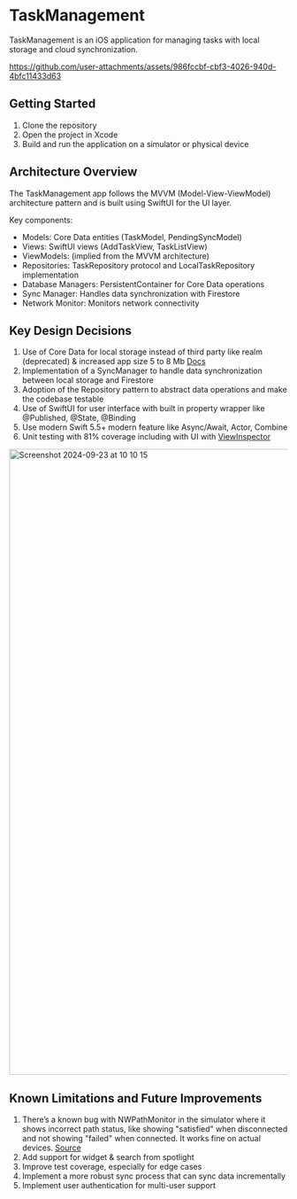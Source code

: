 # TaskManagement

TaskManagement is an iOS application for managing tasks with local storage and cloud synchronization.



https://github.com/user-attachments/assets/986fccbf-cbf3-4026-940d-4bfc11433d63



## Getting Started

1. Clone the repository
2. Open the project in Xcode
3. Build and run the application on a simulator or physical device

## Architecture Overview

The TaskManagement app follows the MVVM (Model-View-ViewModel) architecture pattern and is built using SwiftUI for the UI layer.

Key components:
- Models: Core Data entities (TaskModel, PendingSyncModel)
- Views: SwiftUI views (AddTaskView, TaskListView)
- ViewModels: (implied from the MVVM architecture)
- Repositories: TaskRepository protocol and LocalTaskRepository implementation
- Database Managers: PersistentContainer for Core Data operations
- Sync Manager: Handles data synchronization with Firestore
- Network Monitor: Monitors network connectivity

## Key Design Decisions

1. Use of Core Data for local storage instead of third party like realm (deprecated) & increased app size 5 to 8 Mb [Docs](https://realm.netlify.app/docs/swift/latest/#faq)
2. Implementation of a SyncManager to handle data synchronization between local storage and Firestore
3. Adoption of the Repository pattern to abstract data operations and make the codebase testable
4. Use of SwiftUI for user interface with built in property wrapper like @Published, @State, @Binding
5. Use modern Swift 5.5+ modern feature like Async/Await, Actor, Combine
6. Unit testing with 81% coverage including with UI with [ViewInspector](https://github.com/nalexn/ViewInspector)
<img width="1130" alt="Screenshot 2024-09-23 at 10 10 15" src="https://github.com/user-attachments/assets/1b706650-3149-4da1-b6a4-1a7fcafc10ec">


## Known Limitations and Future Improvements

1. There’s a known bug with NWPathMonitor in the simulator where it shows incorrect path status, like showing "satisfied" when disconnected and not showing "failed" when connected. It works fine on actual devices. [Source](https://forums.developer.apple.com/forums/thread/713330)
2. Add support for widget & search from spotlight
4. Improve test coverage, especially for edge cases
5. Implement a more robust sync process that can sync data incrementally
6. Implement user authentication for multi-user support
